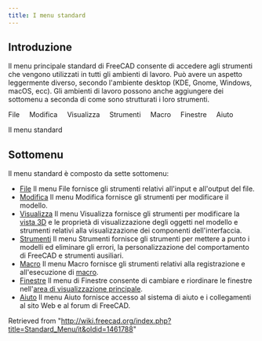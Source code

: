 ```yaml
---
title: I menu standard
---
```

## Introduzione

Il menu principale standard di FreeCAD consente di accedere agli strumenti che vengono utilizzati in tutti gli ambienti di lavoro. Può avere un aspetto leggermente diverso, secondo l'ambiente desktop (KDE, Gnome, Windows, macOS, ecc). Gli ambienti di lavoro possono anche aggiungere dei sottomenu a seconda di come sono strutturati i loro strumenti.

File     Modifica     Visualizza     Strumenti     Macro     Finestre     Aiuto

Il menu standard

## Sottomenu

Il menu standard è composto da sette sottomenu:

* [File](/Std_File_Menu/it "Std File Menu/it") Il menu File fornisce gli strumenti relativi all'input e all'output del file.
* [Modifica](/Std_Edit_Menu/it "Std Edit Menu/it") Il menu Modifica fornisce gli strumenti per modificare il modello.
* [Visualizza](/Std_View_Menu/it "Std View Menu/it") Il menu Visualizza fornisce gli strumenti per modificare la [vista 3D](/3D_view/it "3D view/it") e le proprietà di visualizzazione degli oggetti nel modello e strumenti relativi alla visualizzazione dei componenti dell'interfaccia.
* [Strumenti](/Std_Tools_Menu/it "Std Tools Menu/it") Il menu Strumenti fornisce gli strumenti per mettere a punto i modelli ed eliminare gli errori, la personalizzazione del comportamento di FreeCAD e strumenti ausiliari.
* [Macro](/Std_Macro_Menu/it "Std Macro Menu/it") Il menu Macro fornisce gli strumenti relativi alla registrazione e all'esecuzione di [macro](/Macros/it "Macros/it").
* [Finestre](/Std_Windows_Menu/it "Std Windows Menu/it") Il menu di Finestre consente di cambiare e riordinare le finestre nell'[area di visualizzazione principale](/Main_view_area/it "Main view area/it").
* [Aiuto](/Std_Help_Menu/it "Std Help Menu/it") Il menu Aiuto fornisce accesso al sistema di aiuto e i collegamenti al sito Web e al forum di FreeCAD.

Retrieved from "<http://wiki.freecad.org/index.php?title=Standard_Menu/it&oldid=1461788>"